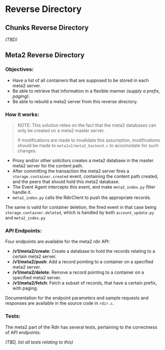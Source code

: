 # Reverse Directory

## Chunks Reverse Directory
_(TBD)_

## Meta2 Reverse Directory
### Objectives:
- Have a list of all containers that are supposed to be stored in each meta2
server.
- Be able to retrieve that information in a flexible manner _(supply a prefix, 
paging)_.
- Be able to rebuild a meta2 server from this reverse directory.

### How it works:
> NOTE: This solution relies on the fact that the meta2 databases can only
> be created on a meta2 master server. 
>
> If modifications are made to invalidate this assumption, modifications should 
> be made to `meta2v2/meta2_backend.c` to accomodate for such changes.

- Proxy and/or other solicitors creates a meta2 database in the master meta2
server for the content path.
- After committing the transaction the meta2 server fires a 
`storage.container.created` event, containing the content path created, and
the peers that should hold this meta2 database.
- The Event Agent intercepts this event, and make `meta2_index.py` filter
handle it.
- `meta2_index.py` calls the RdirClient to push the appropriate records.

The same is valid for container deletion, the fired event in that case being
`storage.container.deleted`, which is handled by both `account_update.py` and
`meta2_index.py`

### API Endpoints:
Four endpoints are available for the meta2 rdir API:
- __/v1/meta2/create__: Create a database to hold the records relating to a 
certain meta2 server.
- __/v1/meta2/push__: Add a record pointing to a container on a specified meta2
server.
- __/v1/meta2/delete__: Remove a record pointing to a container on a specified
meta2 server.
- __/v1/meta2/fetch__: Fetch a subset of records, that have a certain prefix, 
with paging.

Documentation for the endpoint parameters and sample requests and responses are
available in the source code in `rdir.c`.

### Tests:
The meta2 part of the Rdir has several tests, pertaining to the correctness of
API endpoints:

_(TBD, list all tests relating to this)_
